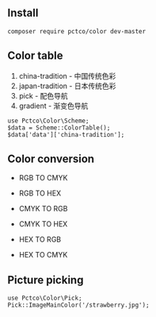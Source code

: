 ## Install
```
composer require pctco/color dev-master
```

## Color table
1. china-tradition - 中国传统色彩
2. japan-tradition - 日本传统色彩
3. pick - 配色导航
4. gradient - 渐变色导航

```
use Pctco\Color\Scheme;
$data = Scheme::ColorTable();
$data['data']['china-tradition'];
```

## Color conversion
- RGB TO CMYK
- RGB TO HEX

- CMYK TO RGB
- CMYK TO HEX

- HEX TO RGB
- HEX TO CMYK


## Picture picking
```
use Pctco\Color\Pick;
Pick::ImageMainColor('/strawberry.jpg');
```
